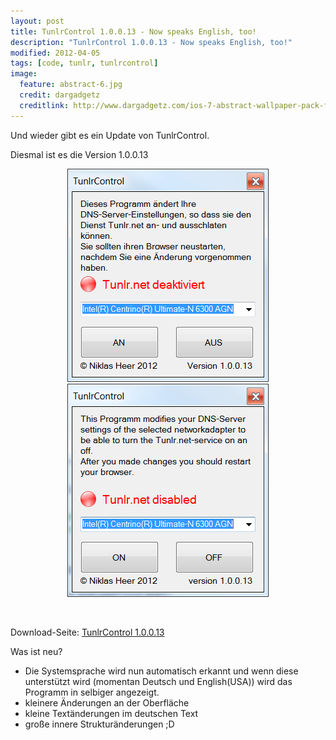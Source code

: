 ```yaml
---
layout: post
title: TunlrControl 1.0.0.13 - Now speaks English, too!
description: "TunlrControl 1.0.0.13 - Now speaks English, too!"
modified: 2012-04-05
tags: [code, tunlr, tunlrcontrol]
image:
  feature: abstract-6.jpg
  credit: dargadgetz
  creditlink: http://www.dargadgetz.com/ios-7-abstract-wallpaper-pack-for-iphone-5-and-ipod-touch-retina/
---
```


Und wieder gibt es ein Update von TunlrControl.

Diesmal ist es die Version 1.0.0.13

<center>
	<figure class="half">
		<a href="/assets/images/2012-04-05/tunlrControl-1.0.0.13_de.png"><img src="/assets/images/2012-04-05/tunlrControl-1.0.0.13_de.png" alt=""></a>
		<a href="/assets/images/2012-04-05/tunlrControl-1.0.0.13_en1.png"><img src="/assets/images/2012-04-05/tunlrControl-1.0.0.13_en1.png" alt=""></a>
	</figure>
</center>

 

Download-Seite: [TunlrControl 1.0.0.13](http://wedevelop.de/software/tunlrControl/publish.htm)
 

Was ist neu?

* Die Systemsprache wird nun automatisch erkannt und wenn diese
unterstützt wird (momentan Deutsch und English(USA)) wird das Programm
in selbiger angezeigt.
* kleinere Änderungen an der Oberfläche
* kleine Textänderungen im deutschen Text
* große innere Strukturänderungen ;D

